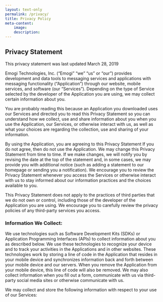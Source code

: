 ```yaml
---
layout: text-only
permalink: /privacy/
title: Privacy Policy
meta-content:
    image:
    description:
---
```


## **Privacy Statement**

This privacy statement was last updated March 28, 2019




Emogi Technologies, Inc. (“Emogi” “we” “us” or “our”) provides development and data tools to messaging services and applications with messaging functionality (“Application”) through our website, mobile services, and software (our “Services”). Depending on the type of Service selected by the developer of the Application you are using, we may collect certain information about you.

You are probably reading this because an Application you downloaded uses our Services and directed you to read this Privacy Statement so you can understand how we collect, use and share information about you when you use the Application, our Services, or otherwise interact with us, as well as what your choices are regarding the collection, use and sharing of your information.

By using the Application, you are agreeing to this Privacy Statement If you do not agree, then do not use the Application. We may change this Privacy Statement from time to time. If we make changes, we will notify you by revising the date at the top of the statement and, in some cases, we may provide you with additional notice (such as adding a statement to our homepage or sending you a notification). We encourage you to review the Privacy Statement whenever you access the Services or otherwise interact with us to stay informed about our information practices and the choices available to you.

This Privacy Statement does not apply to the practices of third parties that we do not own or control, including those of the developer of the Application you are using. We encourage you to carefully review the privacy policies of any third-party services you access.

### Information We Collect:

We use technologies such as Software Development Kits (SDKs) or Application Programming Interfaces (APIs) to collect information about you as described below. We use these technologies to recognize your device and to track your activities in the Applications and in other websites. These technologies work by storing a line of code in the Application that resides in your mobile device and synchronizes information back and forth between your mobile device and our servers. When you remove the Application from your mobile device, this line of code will also be removed. We may also collect information when you fill out a form, communicate with us via third-party social media sites or otherwise communicate with us.

We may collect and store the following information with respect to your use of our Services:
